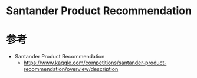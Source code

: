 # Santander Product Recommendation

# 参考
- Santander Product Recommendation
  - https://www.kaggle.com/competitions/santander-product-recommendation/overview/description